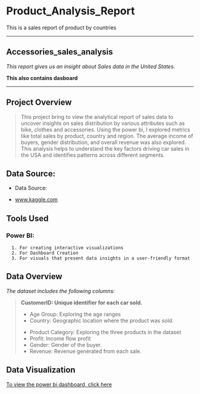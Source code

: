 # Product_Analysis_Report
This is a sales report of product by countries

---
##  Accessories_sales_analysis
_This report gives us an insight about Sales data in the United States._

__This also contains dasboard__

--- 
## Project Overview
> This project bring to view the analytical report of sales data to uncover insights on sales distribution by various attributes such as bike, clothes and accessories. Using the power bi, I explored metrics like total sales by product, country and region. The average income of buyers, gender distribution, and overall revenue was also explored.  This analysis helps to understand the key factors driving car sales in the USA and identifies patterns across different segments.

## Data Source: 
- Data Source:
+ www.kaggle.com
  
## Tools Used
### Power BI: 
      1. For creating interactive visualizations
      2. For Dashboard Creation 
      3. For visuals that present data insights in a user-friendly format


## Data Overview
_The dataset includes the following columns:_

> __CustomerID: Unique identifier for each car sold.__
> +	Age Group: Exploring the age ranges
> +	Country: Geographic location where the product was sold.
> -	Product Category: Exploring the three products in the dataset
> -	Profit: Income flow profit
> -	Gender: Gender of the buyer.
> -	Revenue: Revenue generated from each sale.

## Data Visualization
[To view the power bi dashboard, click here](https://ibb.co/9MmFX94)





